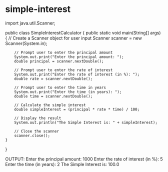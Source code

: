 # simple-interest
import java.util.Scanner;

public class SimpleInterestCalculator {
    public static void main(String[] args) {
        // Create a Scanner object for user input
        Scanner scanner = new Scanner(System.in);

        // Prompt user to enter the principal amount
        System.out.print("Enter the principal amount: ");
        double principal = scanner.nextDouble();

        // Prompt user to enter the rate of interest
        System.out.print("Enter the rate of interest (in %): ");
        double rate = scanner.nextDouble();

        // Prompt user to enter the time in years
        System.out.print("Enter the time (in years): ");
        double time = scanner.nextDouble();

        // Calculate the simple interest
        double simpleInterest = (principal * rate * time) / 100;

        // Display the result
        System.out.println("The Simple Interest is: " + simpleInterest);

        // Close the scanner
        scanner.close();
    }
}

OUTPUT:
Enter the principal amount: 1000
Enter the rate of interest (in %): 5
Enter the time (in years): 2
The Simple Interest is: 100.0

